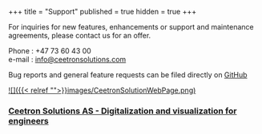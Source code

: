 +++
title = "Support"
published = true
hidden = true
+++

For inquiries for new features, enhancements or support and maintenance agreements, please contact us for an offer.

Phone : +47 73 60 43 00 <br>
e-mail : info@ceetronsolutions.com

Bug reports and general feature requests can be filed directly on [GitHub](https://github.com/OPM/ResInsight/issues?state=open)

<a href="http://www.ceetronsolutions.com">![]({{< relref "">}}images/CeetronSolutionWebPage.png)</a>

### [Ceetron Solutions AS - Digitalization and visualization for engineers](http://www.ceetronsolutions.com)
<a href="http://www.ceetronsolutions.com"></a>
